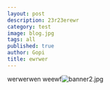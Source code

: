 ```yaml
---
layout: post
description: 23r23erewr
category: test
image: blog.jpg
tags: all
published: true
author: Gopi
title: ewrwer
---
```


werwerwen
weewf![banner2.jpg]({{site.baseurl}}/assets/img/blog/banner2.jpg)